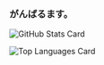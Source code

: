 ### がんばるます。
![GitHub Stats Card](https://github-readme-stats.vercel.app/api?username=c299mi&count_private=tru)

![Top Languages Card](https://github-readme-stats.vercel.app/api/top-langs/?username=c299mi&count_private=true)


<!--
**c299mi/c299mi** is a ✨ _special_ ✨ repository because its `README.md` (this file) appears on your GitHub profile.

Here are some ideas to get you started:

- 🔭 I’m currently working on ...
- 🌱 I’m currently learning ...
- 👯 I’m looking to collaborate on ...
- 🤔 I’m looking for help with ...
- 💬 Ask me about ...
- 📫 How to reach me: ...
- 😄 Pronouns: ...
- ⚡ Fun fact: ...
-->
